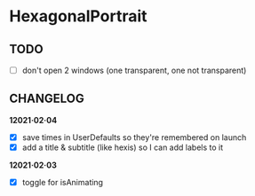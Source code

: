 #  HexagonalPortrait

## TODO
- [ ] don't open 2 windows (one transparent, one not transparent)

## CHANGELOG

**12021·02·04**
- [x] save times in UserDefaults so they're remembered on launch
- [x] add a title & subtitle (like hexis) so I can add labels to it

**12021·02·03**
- [x] toggle for isAnimating
